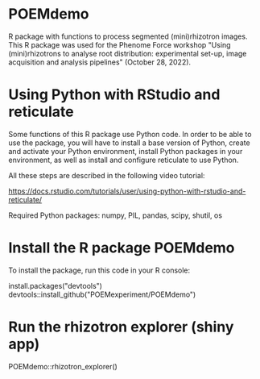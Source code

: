 # POEMdemo
R package with functions to process segmented (mini)rhizotron images. This R package was used for the Phenome Force workshop "Using (mini)rhizotrons to analyse root distribution: experimental set-up, image acquisition and analysis pipelines" (October 28, 2022).

# Using Python with RStudio and reticulate

Some functions of this R package use Python code. In order to be able to use the package, you will have to install a base version of Python, create and activate your Python environment, install Python packages in your environment, as well as install and configure reticulate to use Python.  

All these steps are described in the following video tutorial:  

https://docs.rstudio.com/tutorials/user/using-python-with-rstudio-and-reticulate/

Required Python packages: numpy, PIL, pandas, scipy, shutil, os

# Install the R package POEMdemo

To install the package, run this code in your R console:

install.packages("devtools")  
devtools::install_github("POEMexperiment/POEMdemo")

# Run the rhizotron explorer (shiny app)
POEMdemo::rhizotron_explorer()

